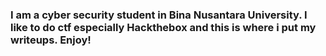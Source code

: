### I am a cyber security student in Bina Nusantara University. I like to do ctf especially Hackthebox and this is where i put my writeups. Enjoy!
